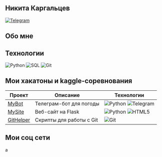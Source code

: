 ## Никита Каргальцев
[![Telegram](https://img.shields.io/badge/Telegram-26A5E4?style=for-the-badge&logo=telegram&logoColor=white)](https://t.me/nikitakargaltsev)

## Обо мне

## Технологии
![Python](https://img.shields.io/badge/Python-3776AB?style=for-the-badge&logo=python&logoColor=white)
![SQL](https://img.shields.io/badge/SQL-336791?style=for-the-badge&logo=postgresql&logoColor=white)
![Git](https://img.shields.io/badge/Git-F05032?style=for-the-badge&logo=git&logoColor=white)

## Мои хакатоны и kaggle-соревнования

| Проект | Описание | Технологии |
|--------|----------|------------|
| [MyBot](https://github.com/username/mybot) | Телеграм-бот для погоды | ![Python](https://img.shields.io/badge/Python-3776AB?style=flat&logo=python&logoColor=white) ![Telegram](https://img.shields.io/badge/Telegram-26A5E4?style=flat&logo=telegram&logoColor=white) |
| [MySite](https://github.com/username/mysite) | Веб-сайт на Flask | ![Python](https://img.shields.io/badge/Python-3776AB?style=flat&logo=python&logoColor=white) ![HTML5](https://img.shields.io/badge/HTML5-E34F26?style=flat&logo=html5&logoColor=white) |
| [GitHelper](https://github.com/username/githelper) | Скрипты для работы с Git | ![Git](https://img.shields.io/badge/Git-F05032?style=flat&logo=git&logoColor=white) |

## Мои соц сети
а
